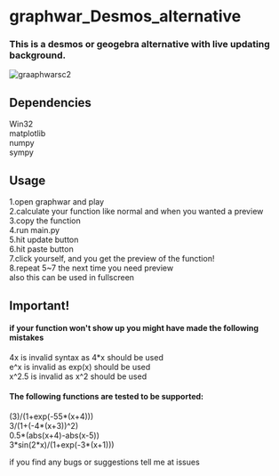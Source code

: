 # graphwar_Desmos_alternative
### This is a desmos or geogebra alternative with live updating background.
![graaphwarsc2](https://user-images.githubusercontent.com/81552194/181109910-33740a83-34f2-432d-8509-f7f28dd0f7a8.png)
## Dependencies  
Win32  
matplotlib  
numpy  
sympy  
## Usage
1.open graphwar and play  
2.calculate your function like normal and when you wanted a preview  
3.copy the function  
4.run main.py  
5.hit update button  
6.hit paste button  
7.click yourself, and you get the preview of the function!  
8.repeat 5~7 the next time you need preview  
also this can be used in fullscreen
## Important!  
#### if your function won't show up you might have made the following mistakes
4x is invalid syntax as 4\*x should be used  
e^x is invalid as exp(x) should be used  
x^2.5 is invalid as x^2 should be used  

#### The following functions are tested to be supported:  
(3)/(1+exp(-55\*(x+4)))  
3/(1+(-4\*(x+3))^2)  
0.5\*(abs(x+4)-abs(x-5))  
3\*sin(2\*x)/(1+exp(-3\*(x+1)))  

if you find any bugs or suggestions tell me at issues  

